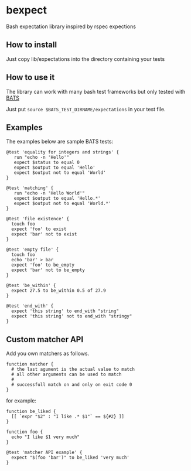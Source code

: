 # bexpect
Bash expectation library inspired by rspec expections

## How to install
Just copy lib/expectations into the directory containing your tests

## How to use it
The library can work with many bash test frameworks but only tested with
[BATS](https://github.com/sstephenson/bats)

Just put ```source $BATS_TEST_DIRNAME/expectations``` in your test file.

## Examples
The examples below are sample BATS tests:

```
@test 'equality for integers and strings' {
   run "echo -n 'Hello'"
   expect $status to equal 0
   expect $output to equal 'Hello'
   expect $output not to equal 'World'
}

@test 'matching' {
   run "echo -n 'Hello World'"
   expect $output to equal 'Hello.*'
   expect $output not to equal 'World.*'
}

@test 'file existence' {
  touch foo
  expect 'foo' to exist
  expect 'bar' not to exist
}

@test 'empty file' {
  touch foo
  echo 'bar' > bar
  expect 'foo' to be_empty
  expect 'bar' not to be_empty
}

@test 'be_within' {
  expect 27.5 to be_within 0.5 of 27.9
}

@test 'end_with' {
  expect 'this string' to end_with "string"
  expect 'this string' not to end_with "stringy"
}
```

## Custom matcher API

Add you own matchers as follows.

```
function matcher {
  # the last agument is the actual value to match
  # all other arguments can be used to match
  #
  # successfull match on and only on exit code 0
}
```

for example:
```
function be_liked {
  [[ `expr "$2" : "I like .* $1"` == ${#2} ]]
}

function foo {
  echo "I like $1 very much"
}

@test 'matcher API example' {
  expect "$(foo 'bar')" to be_liked 'very much'
}
```
